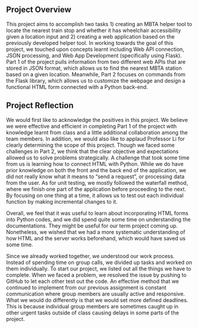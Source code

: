 ## Project Overview 

This project aims to accomplish two tasks 1) creating an MBTA helper tool to locate the nearest train stop and whether it has wheelchair accessibility given a location input and 2) creating a web application based on the previously developed helper tool. In working towards the goal of this project, we touched upon concepts learnt including Web API connection, JSON processing, and Web App Development (specifically using Flask). Part 1 of the project pulls information from two different web APIs that are stored in JSON format, which allows us to find the nearest MBTA station based on a given location. Meanwhile, Part 2 focuses on commands from the Flask library, which allows us to customize the webpage and design a functional HTML form connected with a Python back-end. 

## Project Reflection

We would first like to acknowledge the positives in this project. We believe we were effective and efficient in completing Part 1 of the project with knowledge learnt from class and a little additional collaboration among the team members. In addition, we would also like to applaud Professor Li for clearly determining the scope of this project. Though we faced some challenges in Part 2, we think that the clear objective and expectations allowed us to solve problems strategically. A challenge that took some time from us is learning how to connect HTML with Python. While we do have prior knowledge on both the front and the back end of the application, we did not really know what it means to “send a request”, or processing data from the user. As for unit testing, we mostly followed the waterfall method, where we finish one part of the application before proceeding to the next. By focusing on one thing at a time, it allows us to test out each individual function by making incremental changes to it. 

Overall, we feel that it was useful to learn about incorporating HTML forms into Python codes, and we did spend quite some time on understanding the documentations. They might be useful for our term project coming up. Nonetheless, we wished that we had a more systematic understanding of how HTML and the server works beforehand, which would have saved us some time. 

Since we already worked together, we understood our work process. Instead of spending time on group calls, we divided up tasks and worked on them individually. To start our project, we listed out all the things we have to complete. When we faced a problem, we resolved the issue by pushing to GitHub to let each other test out the code. An effective method that we continued to implement from our previous assignment is constant communication where group members are usually active and responsive. What we would do differently is that we would set more defined deadlines. This is because individual group members are sometimes caught up in other urgent tasks outside of class causing delays in some parts of the project. 
